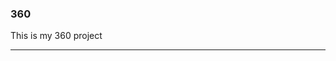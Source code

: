 ### 360 

This is my 360 project

<script src="//360.vizor.io/scripts/embed.js" data-vizorurl="https://360.vizor.io/embed/v/yxwx2" ></script>

***
